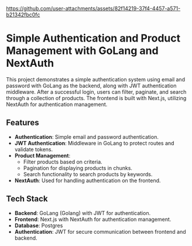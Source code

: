 https://github.com/user-attachments/assets/82f14219-37f4-4457-a571-b21342fbc0fc


# Simple Authentication and Product Management with GoLang and NextAuth



This project demonstrates a simple authentication system using email and password with GoLang as the backend, along with JWT authentication middleware. After a successful login, users can filter, paginate, and search through a collection of products. The frontend is built with Next.js, utilizing NextAuth for authentication management.

## Features

- **Authentication**: Simple email and password authentication.
- **JWT Authentication**: Middleware in GoLang to protect routes and validate tokens.
- **Product Management**:
  - Filter products based on criteria.
  - Pagination for displaying products in chunks.
  - Search functionality to search products by keywords.
- **NextAuth**: Used for handling authentication on the frontend.

## Tech Stack

- **Backend**: GoLang (Golang) with JWT for authentication.
- **Frontend**: Next.js with NextAuth for authentication management.
- **Database**: Postgres
- **Authentication**: JWT for secure communication between frontend and backend.


